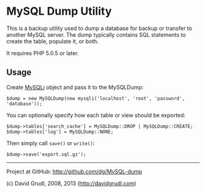 MySQL Dump Utility
==================

This is a backup utility used to dump a database for backup or transfer to another MySQL server.
The dump typically contains SQL statements to create the table, populate it, or both.

It requires PHP 5.0.5 or later.

Usage
-----

Create [MySQLi](http://www.php.net/manual/en/mysqli.construct.php) object and pass it to the MySQLDump:

	$dump = new MySQLDump(new mysqli('localhost', 'root', 'password', 'database'));

You can optionally specify how each table or view should be exported:

	$dump->tables['search_cache'] = MySQLDump::DROP | MySQLDump::CREATE;
	$dump->tables['log'] = MySQLDump::NONE;

Then simply call `save()` or `write()`:

	$dump->save('export.sql.gz');


-----
Project at GitHub: http://github.com/dg/MySQL-dump

(c) David Grudl, 2008, 2013 (http://davidgrudl.com)
